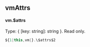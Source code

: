 ## vmAttrs
#### vm.$attrs
Type: { [key: string]: string }. Read only.
```javascript
${1|this,vm|}.\$attrs$2
```